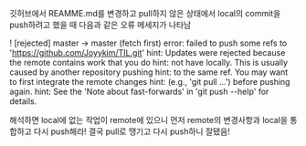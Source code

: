 깃허브에서 REAMME.md를 변경하고 pull하지 않은 상태에서
local의 commit을 push하려고 했을 때 다음과 같은 오류 메세지가 나타남

 ! [rejected]        master -> master (fetch first)
error: failed to push some refs to 'https://github.com/Joyykim/TIL.git'
hint: Updates were rejected because the remote contains work that you do
hint: not have locally. This is usually caused by another repository pushing
hint: to the same ref. You may want to first integrate the remote changes
hint: (e.g., 'git pull ...') before pushing again.
hint: See the 'Note about fast-forwards' in 'git push --help' for details.

해석하면 local에 없는 작업이 remote에 있으니 먼저 remote의 변경사항과 local을 통합하고 다시 push해라!
결국 pull로 땡기고 다시 push하니 잘됐음!